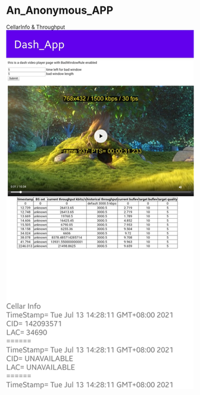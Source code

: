 # An_Anonymous_APP
CellarInfo &amp; Throughput
![Image text](https://github.com/wegul/An_Anonymous_APP/blob/main/pics/diagram.jpg)
